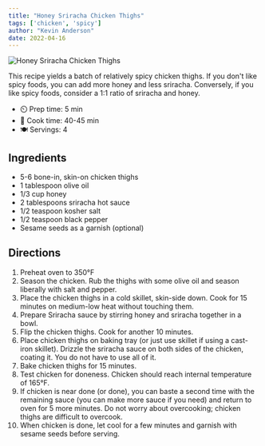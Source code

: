 ```yaml
---
title: "Honey Sriracha Chicken Thighs"
tags: ['chicken', 'spicy']
author: "Kevin Anderson"
date: 2022-04-16
---
```


![Honey Sriracha Chicken Thighs](/pix/honey-sriracha-chicken-thighs.webp)

This recipe yields a batch of relatively spicy chicken thighs. If you don't like spicy foods, you can add more honey and less sriracha.
Conversely, if you like spicy foods, consider a 1:1 ratio of sriracha and honey.

- ⏲️ Prep time: 5 min
- 🍳 Cook time: 40-45 min
- 🍽️ Servings: 4

## Ingredients

* 5-6 bone-in, skin-on chicken thighs
* 1 tablespoon olive oil
* 1/3 cup honey
* 2 tablespoons sriracha hot sauce
* 1/2 teaspoon kosher salt
* 1/2 teaspoon black pepper
* Sesame seeds as a garnish (optional)

## Directions

1. Preheat oven to 350°F
2. Season the chicken. Rub the thighs with some olive oil and season liberally with salt and pepper.
3. Place the chicken thighs in a cold skillet, skin-side down. Cook for 15 minutes on medium-low heat without touching them.
4. Prepare Sriracha sauce by stirring honey and sriracha together in a bowl.
5. Flip the chicken thighs. Cook for another 10 minutes.
6. Place chicken thighs on baking tray (or just use skillet if using a cast-iron skillet). Drizzle the sriracha sauce on both sides of the chicken, coating it. You do not have to use all of it.
7. Bake chicken thighs for 15 minutes.
8. Test chicken for doneness. Chicken should reach internal temperature of 165°F.
9. If chicken is near done (or done), you can baste a second time with the remaining sauce (you can make more sauce if you need) and return to oven for 5 more minutes. Do not worry about overcooking; chicken thighs are difficult to overcook.
10. When chicken is done, let cool for a few minutes and garnish with sesame seeds before serving.
